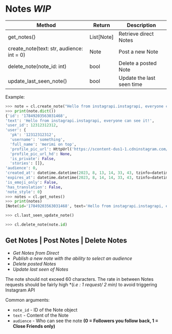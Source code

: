 # Notes *WIP*

| Method                      | Return            | Description                     |
| --------------------------- | ----------------- | ------------------------------- |
| get_notes()                 | List[Note]        | Retrieve direct Notes           |
| create_note(text: str, audience: int = 0) | Note | Post a new Note                 |
| delete_note(note_id: int)   | bool              | Delete a posted Note            |
| update_last_seen_note()     | bool              | Update the last seen time |

Example:

``` python
>>> note = cl.create_note("Hello from instagrapi.instagrapi, everyone can see it!", 0)
>>> print(note.dict())
{'id': '17849203563031468', 
'text': 'Hello from instagrapi.instagrapi, everyone can see it!', 
'user_id': 12312312312, 
'user': {
  'pk': '12312312312', 
  'username': 'something', 
  'full_name': 'merimi on top', 
  'profile_pic_url': HttpUrl('https://scontent-dus1-1.cdninstagram.com/v/t51.2885-19/364347953_6289474204435297_7603222331512295081_n.jpg?stp=dst-jpg_s150x150&_nc_ht=scontent-dus1-1.cdninstagram.com&_nc_cat=101&_nc_ohc=DVaE0MQwn0YAX8-S8dm&edm=AE-H4JwBAAAA&ccb=7-5&oh=00_AfAnH4mHGMl7B5tqzU7b9PMz9qSC4QE_-EX067lwPHnN1w&oe=64DDA1CB&_nc_sid=cff473', ), 
  'profile_pic_url_hd': None, 
  'is_private': False, 
  'stories': []}, 
'audience': 0, 
'created_at': datetime.datetime(2023, 8, 13, 14, 33, 43, tzinfo=datetime.timezone.utc),
'expires_at': datetime.datetime(2023, 8, 14, 14, 33, 43, tzinfo=datetime.timezone.utc), 
'is_emoji_only': False, 
'has_translation': False, 
'note_style': 0}
>>> notes = cl.get_notes()
>>> print(notes)
[Note(id='17849203563031468', text='Hello from instagrapi.instagrapi, everyone can see it!', ..., has_translation=False, note_style=0), Note(id='17902958207826742', text='Am so happy 💃💃💃💃🙈🤭', ..., has_translation=False, note_style=0)]

>>> cl.last_seen_update_note()

>>> cl.delete_note(note.id)
```

## Get Notes  |  Post Notes  |  Delete Notes
- *Get Notes from Direct*
- *Publish a new note with the ability to select an audience*
- *Delete posted Notes*
- *Update last seen of Notes*

The note should not exceed 60 characters. The rate in between Notes requests should be fairly high *(*i.e : 1 request/ 2 min)* to avoid triggering Instagram API

Common arguments:

* `note_id` - ID of the Note object
* `text` - Content of the Note 
* `audience` - Who can see the note **(0 = Followers you follow back, 1 = Close Friends only)**
